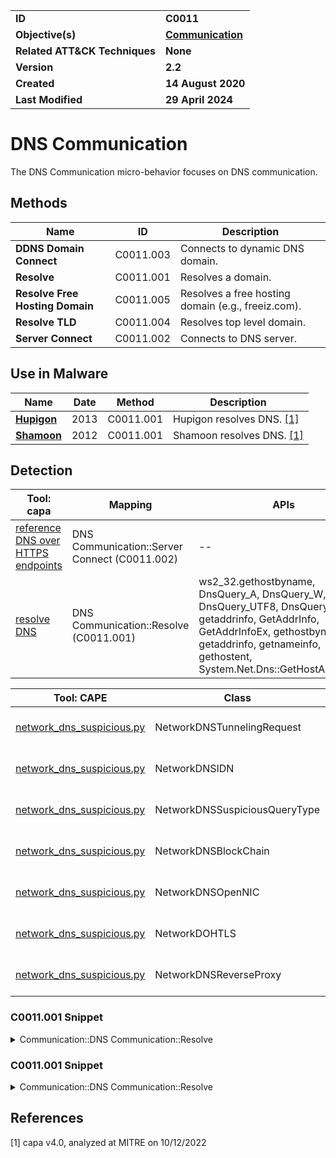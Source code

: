 <table>
<tr>
<td><b>ID</b></td>
<td><b>C0011</b></td>
</tr>
<tr>
<td><b>Objective(s)</b></td>
<td><b><a href="../communication">Communication</a></b></td>
</tr>
<tr>
<td><b>Related ATT&CK Techniques</b></td>
<td><b>None</b></td>
</tr>
<tr>
<td><b>Version</b></td>
<td><b>2.2</b></td>
</tr>
<tr>
<td><b>Created</b></td>
<td><b>14 August 2020</b></td>
</tr>
<tr>
<td><b>Last Modified</b></td>
<td><b>29 April 2024</b></td>
</tr>
</table>


# DNS Communication

The DNS Communication micro-behavior focuses on DNS communication. 

## Methods

|Name|ID|Description|
|---|---|---|
|**DDNS Domain Connect**|C0011.003|Connects to dynamic DNS domain.|
|**Resolve**|C0011.001|Resolves a domain.|
|**Resolve Free Hosting Domain**|C0011.005|Resolves a free hosting domain (e.g., freeiz.com).|
|**Resolve TLD**|C0011.004|Resolves top level domain.|
|**Server Connect**|C0011.002|Connects to DNS server.|

## Use in Malware

|Name|Date|Method|Description|
|---|---|---|---|
|[**Hupigon**](../../xample-malware/hupigon.md)|2013|C0011.001|Hupigon resolves DNS. [[1]](#1)|
|[**Shamoon**](../../xample-malware/shamoon.md)|2012|C0011.001|Shamoon resolves DNS. [[1]](#1)|

## Detection

|Tool: capa|Mapping|APIs|
|---|---|---|
|[reference DNS over HTTPS endpoints](https://github.com/mandiant/capa-rules/blob/master/communication/dns/reference-dns-over-https-endpoints.yml)|DNS Communication::Server Connect (C0011.002)|--|
|[resolve DNS](https://github.com/mandiant/capa-rules/blob/master/communication/dns/resolve-dns.yml)|DNS Communication::Resolve (C0011.001)|ws2_32.gethostbyname, DnsQuery_A, DnsQuery_W, DnsQuery_UTF8, DnsQueryEx, getaddrinfo, GetAddrInfo, GetAddrInfoEx, gethostbyname, getaddrinfo, getnameinfo, gethostent, System.Net.Dns::GetHostAddresses|

|Tool: CAPE|Class|Mapping|APIs|
|---|---|---|---|
|[network_dns_suspicious.py](https://github.com/CAPESandbox/community/tree/master/modules/signatures/windows/network_dns_suspicious.py)|NetworkDNSTunnelingRequest|DNS Communication (C0011)|DnsQuery_A, DnsQuery_W|
|[network_dns_suspicious.py](https://github.com/CAPESandbox/community/tree/master/modules/signatures/windows/network_dns_suspicious.py)|NetworkDNSIDN|DNS Communication (C0011)|DnsQueryA|
|[network_dns_suspicious.py](https://github.com/CAPESandbox/community/tree/master/modules/signatures/windows/network_dns_suspicious.py)|NetworkDNSSuspiciousQueryType|DNS Communication (C0011)|DnsQueryA|
|[network_dns_suspicious.py](https://github.com/CAPESandbox/community/tree/master/modules/signatures/windows/network_dns_suspicious.py)|NetworkDNSBlockChain|DNS Communication (C0011)|--|
|[network_dns_suspicious.py](https://github.com/CAPESandbox/community/tree/master/modules/signatures/windows/network_dns_suspicious.py)|NetworkDNSOpenNIC|DNS Communication (C0011)|--|
|[network_dns_suspicious.py](https://github.com/CAPESandbox/community/tree/master/modules/signatures/windows/network_dns_suspicious.py)|NetworkDOHTLS|DNS Communication (C0011)|--|
|[network_dns_suspicious.py](https://github.com/CAPESandbox/community/tree/master/modules/signatures/windows/network_dns_suspicious.py)|NetworkDNSReverseProxy|DNS Communication (C0011)|--|

### C0011.001 Snippet
<details>
<summary> Communication::DNS Communication::Resolve </summary>
SHA256: 000b535ab2a4fec86e2d8254f8ed65c6ebd37309ed68692c929f8f93a99233f6
Location: 0x472CD3
<pre>
push    ebx     ; hostname to perform DNS lookup for
call    WSOCK32.DLL::gethostbyname      ; Windows function which will retrieve an object representing the specified host
</pre>
</details>

### C0011.001 Snippet
<details>
<summary> Communication::DNS Communication::Resolve </summary>
SHA256: 000b535ab2a4fec86e2d8254f8ed65c6ebd37309ed68692c929f8f93a99233f6
Location: 0x472CD3
<pre>
push    ebx     ; hostname to perform DNS lookup for
call    WSOCK32.DLL::gethostbyname      ; Windows function which will retrieve an object representing the specified host
</pre>
</details>

## References

<a name="1">[1]</a> capa v4.0, analyzed at MITRE on 10/12/2022

